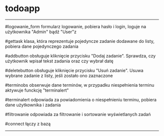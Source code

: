 # todoapp

----------------------------------------------------------------------------------------------

#logowanie_form
formularz logowanie, pobiera hasło i login, loguje na użytkownika "Admin" bądź "User"z

#gettask
klasa, która reprezentuje pojedyncze zadanie dodawane do listy, pobiera dane pojedynczego zadania

#addbutton
obsługuje kliknięcie przycisku "Dodaj zadanie". Sprawdza, czy użytkownik wpisał tekst zadania oraz czy wybrał datę

#deletebutton
obsługuje kliknięcie przycisku "Usuń zadanie". Usuwa wybrane zadanie z listy, jeśli zostało ono zaznaczone

#terminobs
obserwuje dane terminów, w przypadku niespełnienia terminu aktywuje funckcję "terminalert"

#terminalert
odpowiada za powiadomienia o niespełnieniu terminu, pobiera dane użytkownika i zadania

#filtrowanie
odpowiada za filtrowanie i sortowanie wyświetlanych zadań

#connect 
łączy z bazą

----------------------------------------------------------------------------------------------------------
